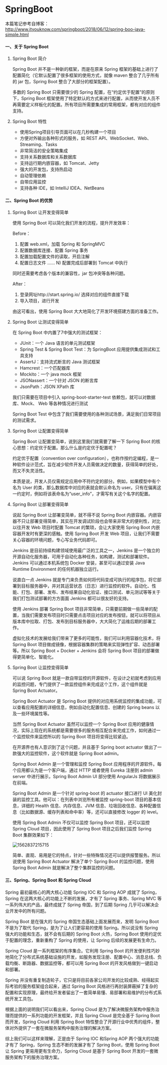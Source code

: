 # SpringBoot

本篇笔记参考自博客：http://www.ityouknow.com/springboot/2018/06/12/spring-boo-java-simple.html

#### 一、关于 Spring Boot

1. Spring Boot 简介

   Spring Boot 并不是一种新的框架，而是在原来 Spring 框架的基础上进行了配置简化（它默认配置了很多框架的使用方式，就像 maven 整合了几乎所有的 jar 包，Spring Boot 整合了大部分的框架配置）。

   多数的 Spring Boot 只需要很少的 Spring 配置，在“约定优于配置”的原则下，Spring Boot 框架使用了特定默认的方式来进行配置，从而使开发人员不再需要定义样板化的配置。所有项目所需要集成的常用框架，都有对应的组件支持。

2. Spring Boot 特性
   * 使用Spring项目引导页面可以在几秒构建一个项目
   * 方便对外输出各种形式的服务，如 REST API、WebSocket、Web、Streaming、Tasks
   * 非常简洁的安全策略集成
   * 支持关系数据库和关系数据库
   * 支持运行期内嵌容器，如 Tomcat、Jetty
   * 强大的开发包，支持热启动
   * 自动管理依赖
   * 自带应用监控
   * 支持各种 IDE，如 IntelliJ IDEA、NetBeans

#### 二、Spring Boot 的优势

1. Spring Boot 让开发变得简单

   使用 Spring Boot 可以简化我们开发的流程，提升开发效率：

   Before：
   	1)	配置 web.xml，加载 Spring 和 SpringMVC
   	2)	配置数据库连接、配置 Spring 事务
   	3)	配置加载配置文件的读取，开启注解
   	4)	配置日志文件
   	……
   	N)  配置完成后部署到 Tomcat 中执行

   同时还需要考虑各个版本的兼容性，jar 包冲突等各种问题。

   After：
   	1)	登录网址http://start.spring.io/ 选择对应的组件直接下载
   	2)	导入项目，进行开发

   由这可看出，使用 Spring Boot 大大地简化了开发环境搭建方面的准备工作。

2. Spring Boot 让测试变得简单

   在 Spring Boot 中内置了7中强大的测试框架：

   * JUnit：一个 Java 语言的单元测试框架
   * Spring Test & Spring Boot Test：为 SpringBoot 应用提供集成测试和工具支持
   * AssertJ：支持流式断言的 Java 测试框架
   * Hamcrest：一个匹配器库
   * Mockito：一个 java mock 框架
   * JSONassert：一个针对 JSON 的断言库
   * JsonPath：JSON XPath 库

   我们只需要在项目中引入 spring-boot-starter-test 依赖包，就可以对数据库、Mock、 Web 等各种情况进行测试

   Spring Boot Test 中包含了我们需要使用的各种测试场景，满足我们日常项目的测试需求。

3. Spring Boot 让配置变得简单

   Spring Boot 让配置变简单，说到这里我们就需要了解一下 Spring Boot 的核心思想：约定优于配置。那么什么是约定优于配置呢？

   约定优于配置（convention over configuration），也称作按约定编程，是一种软件设计范式，旨在减少软件开发人员需做决定的数量，获得简单的好处，而又不失灵活性。

   本质是说，开发人员仅需规定应用中不符约定的部分。例如，如果模型中有个名为 User 的类，那么数据库中对应的表就会默认命名为 user。只有在偏离这一约定时，例如将该表命名为“user_info”，才需写有关这个名字的配置。

4. Spring Boot 让部署变得简单

   说起 Spring Boot 让部署变简单，就不得不说 Spring Boot 内嵌容器。内嵌容器不只让部署变得简单，其实在开发调试阶段也会带来非常大的便利性，对比以往开发 Web 项目时配置 Tomcat 的繁琐，会让大家使用 Spring Boot 内嵌容器开发时有更深的感触。使用 Spring Boot 开发 Web 项目，让我们不需要关心容器的环境问题，专心写业务代码即可。

   Jenkins 是目前持续构建领域使用最广泛的工具之一，Jenkins 是一个独立的开源自动化服务器，可用于自动化各种任务，如构建，测试和部署软件。Jenkins 可以通过本机系统包 Docker 安装，甚至可以通过安装 Java Runtime Environment 的任何机器独立运行。

   说直白一点 Jenkins 就是专门来负责如何将代码变成可执行的程序包，将它部署到目标服务器中，并对其运营状态（日志）进行监控的软件。自动化、性能、打包、部署、发布、发布结果自动化验证、接口测试、单元测试等等关于我们打包测试部署的方方面面 Jenkins 都可以很友好的支持。

   使用 Jenkins 部署 Spring Boot 项目非常简单，只需要前期做一些简单的配置，当我们需要发布项目时只需要点击项目对应的发布按钮，就可以将项目从版本库中拉取、打包、发布到目标服务器中，大大简化了运维后期的部署工作。

   虚拟化技术的发展给我们带来了更多的可能性，我们可以利用容器化技术，将 Spring Boot 项目做成镜像，根据容器集群的策略来实现弹性扩容、动态部署等。所以 Spring Boot + Docker + Jenkins 会将 Spring Boot 项目的部署做得更简单化、智能化。

5. Spring Boot 让监控变得简单

   可以说 Spring Boot 就是一款自带监控的开源软件，在设计之初就考虑到应用的监控问题，专门提供了一款监控组件来完成这个工作，这个组件就是 Spring Boot Actuator。

   Spring Boot Actuator 是 Spring Boot 提供的对应用系统监控的集成功能，可以查看应用配置的详细信息，例如自动化配置信息、创建的 Spring beans 以及一些环境属性等。

   当然 Spring Boot Actuator 虽然可以监控一个 Spring Boot 应用的健康情况，实际上现在的系统都是需要很多的服务相互配合来完成工作，如何通过一个监控软件来监控所以的 Spring Boot 项目将变得比较紧迫。

   在开源界也有人意识到了这个问题，并且基于 Spring boot actuator 做出了一款强大的监控软件，这个软件就是 Spring Boot admin。

   Spring Boot Admin 是一个管理和监控 Spring Boot 应用程序的开源软件。每个应用都认为是一个客户端，通过 HTTP 或者使用 Eureka 注册到 admin server 中进行展示，Spring Boot Admin UI 部分使用 AngularJs 将数据展示在前端。

   Spring Boot Admin 是一个针对 spring-boot 的 actuator 接口进行 UI 美化封装的监控工具。他可以：在列表中浏览所有被监控 spring-boot 项目的基本信息，详细的 Health 信息、内存信息、JVM 信息、垃圾回收信息、各种配置信息（比如数据源、缓存列表和命中率）等，还可以直接修改 logger 的 level。

   使用 Spring Boot Admin 不仅可以监控 Spring Boot 项目，还可以监控 Spring Cloud 项目，因此使用了 Spring Boot 项目之后我们监控 Spring Boot 集群效果如下：

   ![1562837215715](D:\GitBook\About_Java\Spring\assets\1562837215715.png)

   简单、直观、易用是它的特点，针对一些特殊情况还可以提供报警服务。所以说使用 Spring Boot Actuator 解决了单个 Spring Boot 的监控问题，使用 Spring Boot Admin 就是解决了整个集群监控的问题。

#### 三、Spring、Spring Boot 和 Spring Cloud

Spring 最初最核心的两大核心功能 Spring IOC 和 Spring AOP 成就了 Spring，Spring 在这两大核心的功能上不断的发展，才有了 Spring 事务、Spring MVC 等一系列伟大的产品，最终成就了 Spring 帝国，到了后期 Spring 几乎可以解决企业开发中的所有问题。

Spring Boot 是在强大的 Spring 帝国生态基础上面发展而来，发明 Spring Boot 不是为了取代 Spring，是为了让人们更容易的使用 Spring。所以说没有 Spring 强大的功能和生态，就不会有后期的 Spring Boot 火热，Spring Boot 使用约定优于配置的理念，重新重构了 Spring 的使用，让 Spring 后续的发展更有生命力。

Spring Cloud 是一系列框架的有序集合。它利用 Spring Boot 的开发便利性巧妙地简化了分布式系统基础设施的开发，如服务发现注册、配置中心、消息总线、负载均衡、断路器、数据监控等，都可以用 Spring Boot 的开发风格做到一键启动和部署。

Spring 并没有重复制造轮子，它只是将目前各家公司开发的比较成熟、经得起实际考验的服务框架组合起来，通过 Spring Boot 风格进行再封装屏蔽掉了复杂的配置和实现原理，最终给开发者留出了一套简单易懂、易部署和易维护的分布式系统开发工具包。

根据上面的说明我们可以看出来，Spring Cloud 是为了解决微服务架构中服务治理而提供的一系列功能的开发框架，并且 Spring Cloud 是完全基于 Spring Boot 而开发，Spring Cloud 利用 Spring Boot 特性整合了开源行业中优秀的组件，整体对外提供了一套在微服务架构中服务治理的解决方案。

综上我们可以这样来理解，正是由于 Spring IOC 和Spring AOP 两个强大的功能才有了 Spring，Spring 生态不断的发展才有了 Spring Boot，使用 Spring Boot 让 Spring 更易用更有生命力，Spring Cloud 是基于 Spring Boot 开发的一套微服务架构下的服务治理方案。